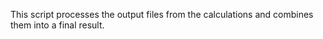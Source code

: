 This script processes the output files from the calculations and combines them into a final result.
